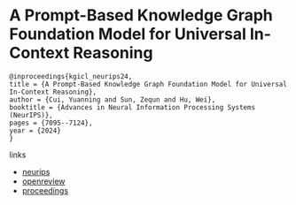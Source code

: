 # A Prompt-Based Knowledge Graph Foundation Model for Universal In-Context Reasoning

```
@inproceedings{kgicl_neurips24,
title = {A Prompt-Based Knowledge Graph Foundation Model for Universal In-Context Reasoning},
author = {Cui, Yuanning and Sun, Zequn and Hu, Wei},
booktitle = {Advances in Neural Information Processing Systems (NeurIPS)},
pages = {7095--7124},
year = {2024}
}
```

links
- [neurips](https://nips.cc/Conferences/2024/Schedule?showEvent=94900)
- [openreview](https://openreview.net/forum?id=VQyb9LKmUH)
- [proceedings](https://papers.nips.cc//paper_files/paper/2024/hash/0d70af566e69f1dfb687791ecf955e28-Abstract-Conference.html)
